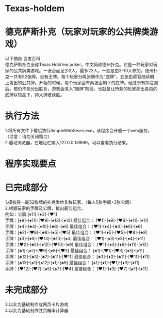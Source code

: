 # Texas-holdem 
# 德克萨斯扑克（玩家对玩家的公共牌类游戏）
以下摘自 百度百科<br/>
德克萨斯扑克全称Texas Hold’em poker，中文简称德州扑克。它是一种玩家对玩家的公共牌类游戏。一张台面至少2人，最多22人，一般是由2-10人参加。德州扑克一共有52张牌，没有王牌。每个玩家分两张牌作为“底牌”，五张由荷官陆续朝上发出的公共牌。开始的时候，每个玩家会有两张面朝下的底牌。经过所有押注圈后，若仍不能分出胜负，游戏会进入“摊牌”阶段，也就是让所剩的玩家亮出各自的底牌以较高下，持大牌者获胜。

# 执行方法
1.将所有文件下载后执行SimpleWebSever.exe，该程序会开启一个web服务。（注意：请勿关闭窗口）<br/>
2.启动浏览器，在地址栏输入127.0.0.1:9999，可以查看执行结果。

# 程序实现要点

# 已完成部分
1.模拟将一副52张牌的扑克发给复数玩家。（每人5张手牌+3张公牌）<br/>
2.根据玩家的手牌及公牌，排出最佳组合。<br/>
	例如：公牌:[♦11]-[♦3]-[♥1] <br/>
	手牌：[♠9]-[♠11]-[♥9]-[♠13]-[♠10]    最佳组合： [♥1]-[♠9]-[♥9]-[♠11]-[♦11]      <br/>
	手牌：[♦4]-[♣4]-[♦10]-[♣6]-[♠6]      最佳组合： [♥1]-[♦4]-[♣4]-[♣6]-[♠6]<br/>
	手牌：[♣2]-[♥8]-[♣8]-[♦5]-[♥5]       最佳组合： [♥1]-[♦5]-[♥5]-[♥8]-[♣8]<br/>
	手牌：[♠3]-[♦6]-[♥13]-[♣10]-[♠4]     最佳组合： [♥1]-[♠3]-[♦3]-[♠4]-[♦11]<br/>
	手牌：[♥2]-[♣5]-[♦12]-[♥10]-[♦9]     最佳组合： [♥1]-[♦3]-[♦9]-[♦11]-[♦12]<br/>
	手牌：[♣1]-[♠2]-[♥6]-[♦8]-[♥3]       最佳组合： [♣1]-[♥1]-[♥3]-[♦3]-[♦11]<br/>
	手牌：[♣12]-[♣3]-[♣7]-[♣11]-[♥11]    最佳组合： [♣3]-[♦3]-[♣11]-[♥11]-[♦11]<br/>
	手牌：[♣13]-[♠1]-[♠12]-[♦1]-[♣9]     最佳组合： [♠1]-[♦1]-[♥1]-[♦3]-[♦11]<br/>
	手牌：[♥12]-[♥7]-[♠5]-[♠7]-[♥4]      最佳组合： [♥1]-[♦3]-[♥7]-[♠7]-[♦11]<br/>

# 未完成部分<br/>
3.以此为基础制作成网页卡片游戏<br/>
4.以此为基础制作胜负概率计算器<br/>